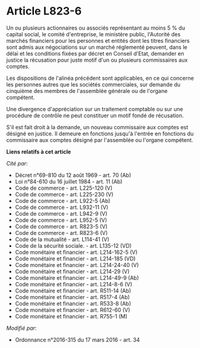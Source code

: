 # Article L823-6

Un ou plusieurs actionnaires ou associés représentant au moins 5 % du capital social, le comité d'entreprise, le ministère
public, l'Autorité des marchés financiers pour les personnes et entités dont les titres financiers sont admis aux
négociations sur un marché réglementé peuvent, dans le délai et les conditions fixées par décret en Conseil d'Etat, demander
en justice la récusation pour juste motif d'un ou plusieurs commissaires aux comptes. 

Les dispositions de l'alinéa précédent sont applicables, en ce qui concerne les personnes autres que les sociétés
commerciales, sur demande du cinquième des membres de l'assemblée générale ou de l'organe compétent.

Une divergence d'appréciation sur un traitement comptable ou sur une procédure de contrôle ne peut constituer un motif fondé
de récusation.

S'il est fait droit à la demande, un nouveau commissaire aux comptes est désigné en justice. Il demeure en fonctions jusqu'à
l'entrée en fonctions du commissaire aux comptes désigné par l'assemblée ou l'organe compétent.

**Liens relatifs à cet article**

_Cité par_:

  - Décret n°69-810 du 12 août 1969 - art. 70 (Ab)
  - Loi n°84-610 du 16 juillet 1984 - art. 11 (Ab)
  - Code de commerce - art. L225-120 (V)
  - Code de commerce - art. L225-230 (V)
  - Code de commerce - art. L922-5 (Ab)
  - Code de commerce - art. L932-11 (V)
  - Code de commerce - art. L942-9 (V)
  - Code de commerce - art. L952-5 (V)
  - Code de commerce - art. R823-5 (V)
  - Code de commerce - art. R823-6 (V)
  - Code de la mutualité - art. L114-41 (V)
  - Code de la sécurité sociale. - art. L135-12 (VD)
  - Code monétaire et financier - art. L214-162-5 (V)
  - Code monétaire et financier - art. L214-185 (VD)
  - Code monétaire et financier - art. L214-24-40 (V)
  - Code monétaire et financier - art. L214-29 (V)
  - Code monétaire et financier - art. L214-49-9 (Ab)
  - Code monétaire et financier - art. L214-8-6 (V)
  - Code monétaire et financier - art. R511-14 (Ab)
  - Code monétaire et financier - art. R517-4 (Ab)
  - Code monétaire et financier - art. R533-8 (Ab)
  - Code monétaire et financier - art. R612-60 (V)
  - Code monétaire et financier - art. R755-1 (M)

_Modifié par_:

  - Ordonnance n°2016-315 du 17 mars 2016 - art. 34
